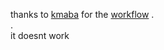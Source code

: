 thanks to [kmaba](https://github.com/kmaba) for the [workflow](https://github.com/kmaba/flarialdll)  .  
.  
it doesnt work
